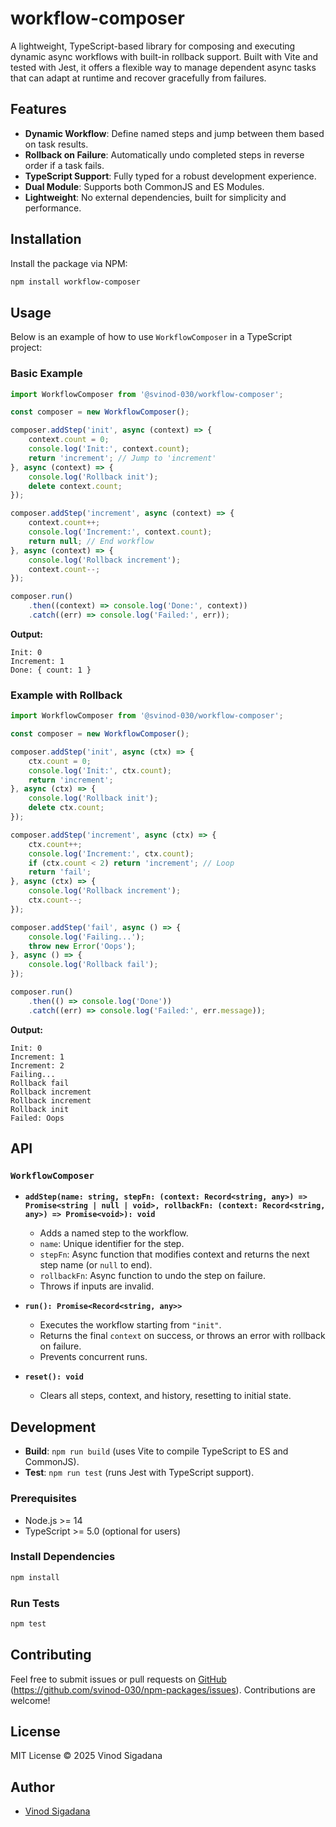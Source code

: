 # workflow-composer

A lightweight, TypeScript-based library for composing and executing dynamic async workflows with built-in rollback support. Built with Vite and tested with Jest, it offers a flexible way to manage dependent async tasks that can adapt at runtime and recover gracefully from failures.

## Features
- **Dynamic Workflow**: Define named steps and jump between them based on task results.
- **Rollback on Failure**: Automatically undo completed steps in reverse order if a task fails.
- **TypeScript Support**: Fully typed for a robust development experience.
- **Dual Module**: Supports both CommonJS and ES Modules.
- **Lightweight**: No external dependencies, built for simplicity and performance.

## Installation
Install the package via NPM:
```bash
npm install workflow-composer
```

## Usage
Below is an example of how to use `WorkflowComposer` in a TypeScript project:

### Basic Example
```typescript
import WorkflowComposer from '@svinod-030/workflow-composer';

const composer = new WorkflowComposer();

composer.addStep('init', async (context) => {
    context.count = 0;
    console.log('Init:', context.count);
    return 'increment'; // Jump to 'increment'
}, async (context) => {
    console.log('Rollback init');
    delete context.count;
});

composer.addStep('increment', async (context) => {
    context.count++;
    console.log('Increment:', context.count);
    return null; // End workflow
}, async (context) => {
    console.log('Rollback increment');
    context.count--;
});

composer.run()
    .then((context) => console.log('Done:', context))
    .catch((err) => console.log('Failed:', err));
```

**Output:**
```
Init: 0
Increment: 1
Done: { count: 1 }
```

### Example with Rollback
```typescript
import WorkflowComposer from '@svinod-030/workflow-composer';

const composer = new WorkflowComposer();

composer.addStep('init', async (ctx) => {
    ctx.count = 0;
    console.log('Init:', ctx.count);
    return 'increment';
}, async (ctx) => {
    console.log('Rollback init');
    delete ctx.count;
});

composer.addStep('increment', async (ctx) => {
    ctx.count++;
    console.log('Increment:', ctx.count);
    if (ctx.count < 2) return 'increment'; // Loop
    return 'fail';
}, async (ctx) => {
    console.log('Rollback increment');
    ctx.count--;
});

composer.addStep('fail', async () => {
    console.log('Failing...');
    throw new Error('Oops');
}, async () => {
    console.log('Rollback fail');
});

composer.run()
    .then(() => console.log('Done'))
    .catch((err) => console.log('Failed:', err.message));
```

**Output:**
```
Init: 0
Increment: 1
Increment: 2
Failing...
Rollback fail
Rollback increment
Rollback increment
Rollback init
Failed: Oops
```

## API
### `WorkflowComposer`
- **`addStep(name: string, stepFn: (context: Record<string, any>) => Promise<string | null | void>, rollbackFn: (context: Record<string, any>) => Promise<void>): void`**
    - Adds a named step to the workflow.
    - `name`: Unique identifier for the step.
    - `stepFn`: Async function that modifies context and returns the next step name (or `null` to end).
    - `rollbackFn`: Async function to undo the step on failure.
    - Throws if inputs are invalid.

- **`run(): Promise<Record<string, any>>`**
    - Executes the workflow starting from `"init"`.
    - Returns the final `context` on success, or throws an error with rollback on failure.
    - Prevents concurrent runs.

- **`reset(): void`**
    - Clears all steps, context, and history, resetting to initial state.

## Development
- **Build**: `npm run build` (uses Vite to compile TypeScript to ES and CommonJS).
- **Test**: `npm run test` (runs Jest with TypeScript support).

### Prerequisites
- Node.js >= 14
- TypeScript >= 5.0 (optional for users)

### Install Dependencies
```bash
npm install
```

### Run Tests
```bash
npm test
```

## Contributing
Feel free to submit issues or pull requests on [GitHub](#) (https://github.com/svinod-030/npm-packages/issues). Contributions are welcome!

## License
MIT License © 2025 Vinod Sigadana

## Author
- [Vinod Sigadana](https://www.npmjs.com/~svinod)

